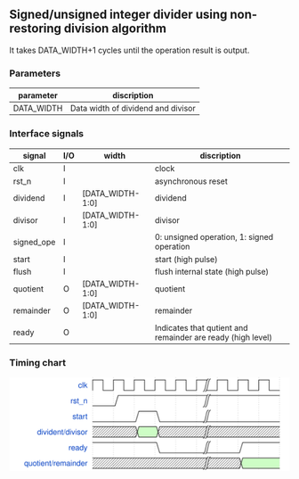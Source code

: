 ## Signed/unsigned integer divider using non-restoring division algorithm
It takes DATA_WIDTH+1 cycles until the operation result is output.

### Parameters
parameter|discription
---|---
DATA_WIDTH|Data width of dividend and divisor|

### Interface signals
signal|I/O|width|discription
---|---|---|---
clk |I||clock
rst_n |I||asynchronous reset
dividend|I|[DATA_WIDTH-1:0]|dividend
divisor|I|[DATA_WIDTH-1:0]|divisor
signed_ope|I||0: unsigned operation, 1: signed operation
start|I||start (high pulse)
flush|I||flush internal state (high pulse)
quotient|O|[DATA_WIDTH-1:0]|quotient
remainder|O|[DATA_WIDTH-1:0]|remainder
ready|O||Indicates that qutient and remainder are ready (high level)

### Timing chart
![div wave](https://github.com/skmtti/div/blob/figure/div_wave.svg)
